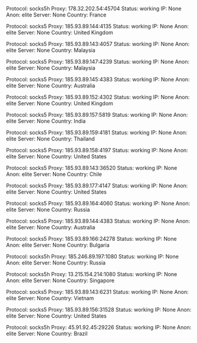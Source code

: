 Protocol: socks5h
Proxy: 178.32.202.54:45704
Status: working
IP: None
Anon: elite
Server: None
Country: France

Protocol: socks5
Proxy: 185.93.89.144:4135
Status: working
IP: None
Anon: elite
Server: None
Country: United Kingdom

Protocol: socks5
Proxy: 185.93.89.143:4057
Status: working
IP: None
Anon: elite
Server: None
Country: Malaysia

Protocol: socks5
Proxy: 185.93.89.147:4239
Status: working
IP: None
Anon: elite
Server: None
Country: Malaysia

Protocol: socks5
Proxy: 185.93.89.145:4383
Status: working
IP: None
Anon: elite
Server: None
Country: Australia

Protocol: socks5
Proxy: 185.93.89.152:4302
Status: working
IP: None
Anon: elite
Server: None
Country: United Kingdom

Protocol: socks5
Proxy: 185.93.89.157:5819
Status: working
IP: None
Anon: elite
Server: None
Country: India

Protocol: socks5
Proxy: 185.93.89.159:4181
Status: working
IP: None
Anon: elite
Server: None
Country: Thailand

Protocol: socks5
Proxy: 185.93.89.158:4197
Status: working
IP: None
Anon: elite
Server: None
Country: United States

Protocol: socks5
Proxy: 185.93.89.143:36520
Status: working
IP: None
Anon: elite
Server: None
Country: Chile

Protocol: socks5
Proxy: 185.93.89.177:4147
Status: working
IP: None
Anon: elite
Server: None
Country: United States

Protocol: socks5
Proxy: 185.93.89.164:4060
Status: working
IP: None
Anon: elite
Server: None
Country: Russia

Protocol: socks5
Proxy: 185.93.89.144:4383
Status: working
IP: None
Anon: elite
Server: None
Country: Australia

Protocol: socks5
Proxy: 185.93.89.166:24278
Status: working
IP: None
Anon: elite
Server: None
Country: Bulgaria

Protocol: socks5h
Proxy: 185.246.89.197:1080
Status: working
IP: None
Anon: elite
Server: None
Country: Russia

Protocol: socks5h
Proxy: 13.215.154.214:1080
Status: working
IP: None
Anon: elite
Server: None
Country: Singapore

Protocol: socks5
Proxy: 185.93.89.143:6231
Status: working
IP: None
Anon: elite
Server: None
Country: Vietnam

Protocol: socks5
Proxy: 185.93.89.156:31528
Status: working
IP: None
Anon: elite
Server: None
Country: United States

Protocol: socks5h
Proxy: 45.91.92.45:29226
Status: working
IP: None
Anon: elite
Server: None
Country: Brazil

